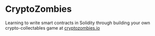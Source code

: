 # CryptoZombies

Learning to write smart contracts in Solidity through building your own crypto-collectables game at [cryptozombies.io](https://cryptozombies.io/)